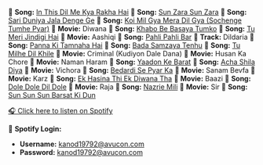 🎵 **Song:** [In This Dil Me Kya Rakha Hai](#)
🎵 **Song:** [Sun Zara Sun Zara](#)
🎵 **Song:** [Sari Duniya Jala Denge Ge](#)
🎵 **Song:** [Koi Mil Gya Mera Dil Gya (Sochenge Tumhe Pyar)](#)
🎥 **Movie:** Diwana
🎵 **Song:** [Khabo Be Basaya Tumko](#)
🎵 **Song:** [Tu Meri Jindigi Hai](#)
🎥 **Movie:** Aashiqi
🎵 **Song:** [Pahli Pahli Bar](#)
🎼 **Track:** Dildaria
🎵 **Song:** [Panna Ki Tamnaha Hai](#)
🎵 **Song:** [Bada Samzaya Tenhu](#)
🎵 **Song:** [Tu Milhe Dil Khile](#)
🎥 **Movie:** Criminal (Kudiyon Dale Dana)
🎥 **Movie:** Husan Ka Chore
🎥 **Movie:** Naman Haram
🎵 **Song:** [Yaadon Ke Barat](#)
🎵 **Song:** [Acha Shila Diya](#)
🎥 **Movie:** Vichora
🎵 **Song:** [Bedardi Se Pyar Ka](#)
🎥 **Movie:** Sanam Bevfa
🎥 **Movie:** Karz
🎵 **Song:** [Ek Hasina Thi Ek Diwana Tha](#)
🎥 **Movie:** Baazi
🎵 **Song:** [Dole Dole Dil Dole](#)
🎥 **Movie:** Raja
🎵 **Song:** [Nazrie Mili](#)
🎥 **Movie:** Sir
🎵 **Song:** [Sun Sun Sun Barsat Ki Dun](#)

[🎧 Click here to listen on Spotify](https://open.spotify.com/embed/playlist/4mt5PCzlz3DzGp8UOLQVIz?utm_source=generator)

🔐 **Spotify Login:**
- **Username:** kanod19792@avucon.com
- **Password:** kanod19792@avucon.com
